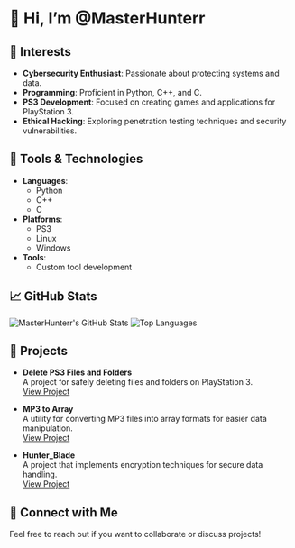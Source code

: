 # 👋 Hi, I’m @MasterHunterr

## 👀 Interests
- **Cybersecurity Enthusiast**: Passionate about protecting systems and data.
- **Programming**: Proficient in Python, C++, and C.
- **PS3 Development**: Focused on creating games and applications for PlayStation 3.
- **Ethical Hacking**: Exploring penetration testing techniques and security vulnerabilities.

## 🔧 Tools & Technologies
- **Languages**: 
  - Python
  - C++
  - C
- **Platforms**: 
  - PS3
  - Linux
  - Windows
- **Tools**: 
  - Custom tool development

## 📈 GitHub Stats
![MasterHunterr's GitHub Stats](https://github-readme-stats.vercel.app/api?username=MasterHunterr&show_icons=true&line_height=27&count_private=true&bg_color=0a2818&title_color=00ff7f&text_color=b0c4b1&icon_color=32cd32&border_color=556b2f)
![Top Languages](https://github-readme-stats.vercel.app/api/top-langs/?username=MasterHunterr&theme=transparent&langs_count=3&bg_color=0a2818&title_color=00ff7f&text_color=b0c4b1&border_color=556b2f)

## 🚀 Projects
- **Delete PS3 Files and Folders**  
  A project for safely deleting files and folders on PlayStation 3.  
  [View Project](https://github.com/MasterHunterr/Delete-PS3-files-and-folders-in-c)

- **MP3 to Array**  
  A utility for converting MP3 files into array formats for easier data manipulation.  
  [View Project](https://github.com/MasterHunterr/mp3-to-array)

- **Hunter_Blade**  
  A project that implements encryption techniques for secure data handling.  
  [View Project](https://github.com/MasterHunterr/Hunter_Blade)

## 💬 Connect with Me
Feel free to reach out if you want to collaborate or discuss projects!
